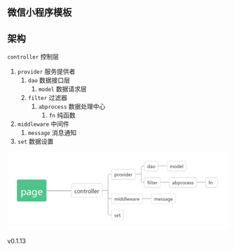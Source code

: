 ## 微信小程序模板


## 架构

`controller` 控制层
1. `provider` 服务提供者
    1. `dao` 数据接口层
        1. `model` 数据请求层
    2. `filter` 过滤器
        1. `abprocess` 数据处理中心
            1. `fn` 纯函数
2. `middleware` 中间件
    1. `message` 消息通知
3. `set` 数据设置



![](./img/page.png)

v0.1.13